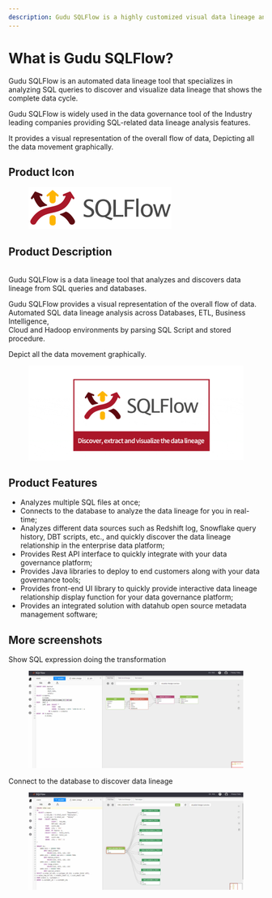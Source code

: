 ```yaml
---
description: Gudu SQLFlow is a highly customized visual data lineage analysis tool
---
```


# What is Gudu SQLFlow?

Gudu SQLFlow is an automated data lineage tool that specializes in analyzing SQL queries to discover and visualize data lineage that shows the complete data cycle.

Gudu SQLFlow is widely used in the data governance tool of the Industry leading companies providing SQL-related data lineage analysis features.

It provides a visual representation of the overall flow of data, Depicting all the data movement graphically.

## Product Icon

<figure><img src=".gitbook/assets/logo_hennaname_gray_282_82.png" alt=""><figcaption></figcaption></figure>



## Product Description

\
Gudu SQLFlow is a data lineage tool that analyzes and discovers data lineage from  SQL queries and databases.

Gudu SQLFlow provides a visual representation of the overall flow of data.\
Automated SQL data lineage analysis across Databases, ETL, Business Intelligence,\
Cloud and Hadoop environments by parsing SQL Script and stored procedure.

Depict all the data movement graphically.

<figure><img src=".gitbook/assets/sqlflow-intro.gif" alt=""><figcaption></figcaption></figure>

## Product Features

* Analyzes multiple SQL files at once;
* Connects to the database to analyze the data lineage for you in real-time;
* Analyzes different data sources such as Redshift log, Snowflake query history, DBT scripts, etc., and quickly discover the data lineage relationship in the enterprise data platform;
* Provides Rest API interface to quickly integrate with your data governance platform;
* Provides Java libraries to deploy to end customers along with your data governance tools;
* Provides front-end UI library to quickly provide interactive data lineage relationship display function for your data governance platform;
* Provides an integrated solution with datahub open source metadata management software;

## More screenshots

Show SQL expression doing the transformation

<figure><img src=".gitbook/assets/sqlflow-oracle-tranform-demo.gif" alt=""><figcaption></figcaption></figure>

Connect to the database to discover data lineage

<figure><img src=".gitbook/assets/sqlflow-oracle-database-package.gif" alt=""><figcaption></figcaption></figure>
